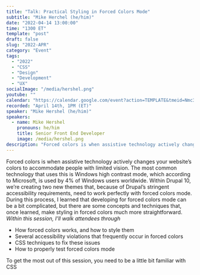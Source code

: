 ```yaml
---
title: "Talk: Practical Styling in Forced Colors Mode"
subtitle: "Mike Herchel (he/him)"
date: "2022-04-14 13:00:00"
time: "1300 ET"
template: "post"
draft: false
slug: "2022-APR"
category: "Event"
tags:
  - "2022"
  - "CSS"
  - "Design"
  - "Development"
  - "UX"
socialImage: "/media/hershel.png"
youtube: ""
calendar: "https://calendar.google.com/event?action=TEMPLATE&tmeid=Nmc3amJrcHJrMDIxZGExZGplbm91NnIwNmMgdGVhbUBhMTF5dGFsa3MuY29t&tmsrc=team%40a11ytalks.com"
recorded: "April 14th, 1PM (ET)"
speaker: "Mike Hershel (he/him)"
speakers:
  - name: Mike Hershel
    pronouns: he/him
    title: Senior Front End Developer
    image: /media/hershel.png
description: "Forced colors is when assistive technology actively changes your website’s colors to accommodate people with limited vision. The most common technology that uses this is Windows high contrast mode, which according to Microsoft, is used by 4% of Windows users worldwide."
---
```

Forced colors is when assistive technology actively changes your website’s colors to accommodate people with limited vision. The most common technology that uses this is Windows high contrast mode, which according to Microsoft, is used by 4% of Windows users worldwide.
Within Drupal 10, we’re creating two new themes that, because of Drupal’s stringent accessibility requirements, need to work perfectly with forced colors mode. During this process, I learned that developing for forced colors mode can be a bit complicated, but there are some concepts and techniques that, once learned, make styling in forced colors much more straightforward.
*Within this session, I’ll walk attendees through*

- How forced colors works, and how to style them
- Several accessibility violations that frequently occur in forced colors
- CSS techniques to fix these issues
- How to properly test forced colors mode

To get the most out of this session, you need to be a little bit familiar with CSS
